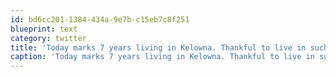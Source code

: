 ```yaml
---
id: bd6cc201-1384-434a-9e7b-c15eb7c8f251
blueprint: text
category: twitter
title: 'Today marks 7 years living in Kelowna. Thankful to live in such a great place with so many wonderful friends &amp; a vibrant tech community.'
caption: 'Today marks 7 years living in Kelowna. Thankful to live in such a great place with so many wonderful friends &amp; a vibrant tech community.'
---
```

